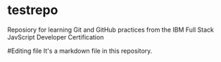 # testrepo
Reposiory for learning Git and GitHub practices from the IBM Full Stack JavScript Developer Certification

#Editing file
It's a markdown file in this repository.
